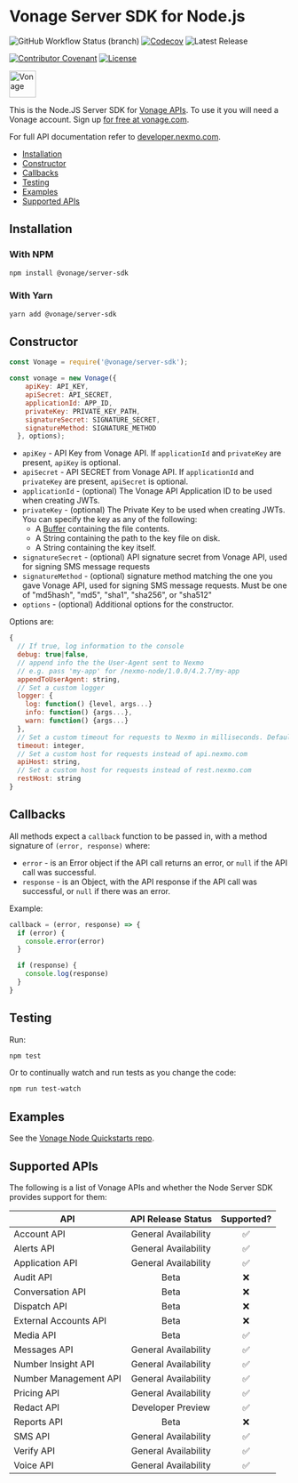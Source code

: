 # Vonage Server SDK for Node.js

![GitHub Workflow Status (branch)](https://img.shields.io/github/workflow/status/vonage/vonage-node-sdk/Vonage/master?logo=github&style=flat-square&label=Workflow%20Build) [![Codecov](https://img.shields.io/codecov/c/github/vonage/vonage-node-sdk?label=Codecov&logo=codecov&style=flat-square)](https://codecov.io/gh/Vonage/vonage-server-sdk) ![Latest Release](https://img.shields.io/github/v/release/vonage/vonage-node-sdk?logo=npm&style=flat-square)

[![Contributor Covenant](https://img.shields.io/badge/Contributor%20Covenant-v2.0%20adopted-ff69b4.svg?style=flat-square)](CODE_OF_CONDUCT.md) [![License](https://img.shields.io/npm/l/@vonage/server-sdk?label=License&style=flat-square)][license]

<img src="https://developer.nexmo.com/images/logos/vbc-logo.svg" height="48px" alt="Vonage" />

This is the Node.JS Server SDK for [Vonage APIs](https://www.vonage.com/). To use it you will need a Vonage account. Sign up [for free at vonage.com][signup].

For full API documentation refer to [developer.nexmo.com](https://developer.nexmo.com/).

* [Installation](#installation)
* [Constructor](#constructor)
* [Callbacks](#callbacks)
* [Testing](#testing)
* [Examples](#examples)
* [Supported APIs](#supported-apis)

## Installation

### With NPM

```bash
npm install @vonage/server-sdk
```

### With Yarn

```bash
yarn add @vonage/server-sdk
```

## Constructor

```js
const Vonage = require('@vonage/server-sdk');

const vonage = new Vonage({
    apiKey: API_KEY,
    apiSecret: API_SECRET,
    applicationId: APP_ID,
    privateKey: PRIVATE_KEY_PATH,
    signatureSecret: SIGNATURE_SECRET,
    signatureMethod: SIGNATURE_METHOD
  }, options);
```

* `apiKey` - API Key from Vonage API. If `applicationId` and `privateKey` are present, `apiKey` is optional.
* `apiSecret` - API SECRET from Vonage API. If `applicationId` and `privateKey` are present, `apiSecret` is optional.
* `applicationId` - (optional) The Vonage API Application ID to be used when creating JWTs.
* `privateKey` - (optional) The Private Key to be used when creating JWTs. You can specify the key as any of the following:
    * A [Buffer](https://nodejs.org/api/buffer.html#buffer_class_method_buffer_from_string_encoding) containing the file contents.
    * A String containing the path to the key file on disk.
    * A String containing the key itself.
* `signatureSecret` - (optional) API signature secret from Vonage API, used for signing SMS message requests
* `signatureMethod` - (optional) signature method matching the one you gave Vonage API, used for signing SMS message requests. Must be one of "md5hash", "md5", "sha1", "sha256", or "sha512"
* `options` - (optional) Additional options for the constructor.

Options are:

```js
{
  // If true, log information to the console
  debug: true|false,
  // append info the the User-Agent sent to Nexmo
  // e.g. pass 'my-app' for /nexmo-node/1.0.0/4.2.7/my-app
  appendToUserAgent: string,
  // Set a custom logger
  logger: {
    log: function() {level, args...}
    info: function() {args...},
    warn: function() {args...}
  },
  // Set a custom timeout for requests to Nexmo in milliseconds. Defaults to the standard for Node http requests, which is 120,000 ms.
  timeout: integer,
  // Set a custom host for requests instead of api.nexmo.com
  apiHost: string,
  // Set a custom host for requests instead of rest.nexmo.com
  restHost: string
}
```

## Callbacks

All methods expect a `callback` function to be passed in, with a method signature of `(error, response)` where:

* `error` - is an Error object if the API call returns an error, or `null` if the API call was successful.
* `response` - is an Object, with the API response if the API call was successful, or `null` if there was an error.

Example:

```js
callback = (error, response) => {
  if (error) {
    console.error(error)
  }

  if (response) {
    console.log(response)
  }
}
```

## Testing

Run:

```bash
npm test
```

Or to continually watch and run tests as you change the code:

```bash
npm run test-watch
```

## Examples

See the [Vonage Node Quickstarts repo](https://github.com/Vonage/vonage-node-code-snippets).

## Supported APIs

The following is a list of Vonage APIs and whether the Node Server SDK provides support for them:

| API   | API Release Status |  Supported?
|----------|:---------:|:-------------:|
| Account API | General Availability |✅|
| Alerts API | General Availability |✅|
| Application API | General Availability |✅|
| Audit API | Beta |❌|
| Conversation API | Beta |❌|
| Dispatch API | Beta |❌|
| External Accounts API | Beta |❌|
| Media API | Beta |✅|
| Messages API | General Availability |✅|
| Number Insight API | General Availability |✅|
| Number Management API | General Availability |✅|
| Pricing API | General Availability |✅|
| Redact API | Developer Preview |✅|
| Reports API | Beta |❌|
| SMS API | General Availability |✅|
| Verify API | General Availability |✅|
| Voice API | General Availability |✅|

[signup]: https://dashboard.nexmo.com/sign-up?utm_source=DEV_REL&utm_medium=github&utm_campaign=node-server-sdk
[license]: LICENSE.txt
